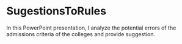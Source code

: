 # SugestionsToRules
In this PowerPoint presentation, I analyze the potential errors of the admissions criteria of the colleges and provide suggestion.

